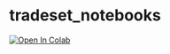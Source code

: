 # tradeset_notebooks
[![Open In Colab](https://colab.research.google.com/assets/colab-badge.svg)](https://githubtocolab.com/tradeset/tradeset_notebooks/blob/main/notebooks/tradeset_notebook.ipynb)
